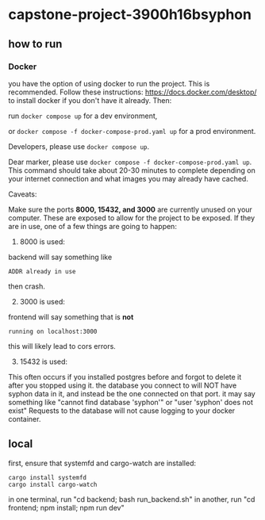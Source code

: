 # capstone-project-3900h16bsyphon

## how to run
### Docker
you have the option of using docker to run the project. This is recommended. Follow these instructions: https://docs.docker.com/desktop/ to install docker if you don't have it already.
Then:

run `docker compose up` for a dev environment,


or `docker compose -f docker-compose-prod.yaml up` for a prod environment.

Developers, please use `docker compose up`.

Dear marker, please use `docker compose -f docker-compose-prod.yaml up`. This command should take about 20-30 minutes to complete depending on your internet connection and what images you may already have cached.

Caveats:

Make sure the ports **8000, 15432, and 3000** are currently unused on your computer. These are exposed to allow
for the project to be exposed. If they are in use, one of a few things are going to happen:


1. 8000 is used:

backend will say something like
```
ADDR already in use
```
then crash.

2. 3000 is used:

frontend will say something that is **not**
```
running on localhost:3000
```
this will likely lead to cors errors.

3. 15432 is used:


This often occurs if you installed postgres before and forgot to delete it after you stopped using it. 
the database you connect to will NOT have syphon data in it, and instead be the one connected on that port. 
it may say something like "cannot find database 'syphon'" or "user 'syphon' does not exist"
Requests to the database will not cause logging to your docker container.

## local
first, ensure that systemfd and cargo-watch are installed:
```
cargo install systemfd
cargo install cargo-watch
```
in one terminal, run "cd backend; bash run_backend.sh"
in another, run "cd frontend; npm install; npm run dev"
